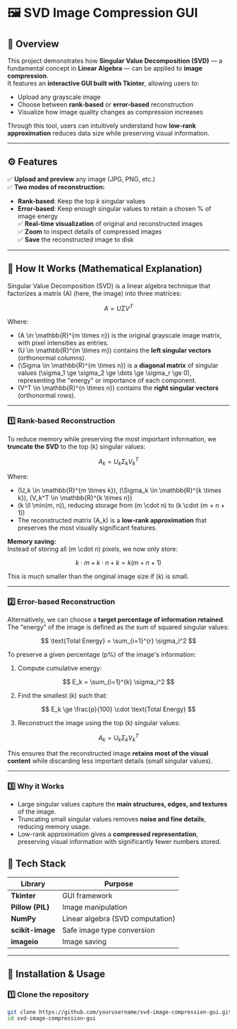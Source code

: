 # 🖼️ SVD Image Compression GUI

## 📘 Overview
This project demonstrates how **Singular Value Decomposition (SVD)** — a fundamental concept in **Linear Algebra** — can be applied to **image compression**.  
It features an **interactive GUI built with Tkinter**, allowing users to:
- Upload any grayscale image
- Choose between **rank-based** or **error-based** reconstruction
- Visualize how image quality changes as compression increases  

Through this tool, users can intuitively understand how **low-rank approximation** reduces data size while preserving visual information.

---

## ⚙️ Features
✅ **Upload and preview** any image (JPG, PNG, etc.)  
✅ **Two modes of reconstruction:**
   - **Rank-based**: Keep the top *k* singular values  
   - **Error-based**: Keep enough singular values to retain a chosen % of image energy  
✅ **Real-time visualization** of original and reconstructed images  
✅ **Zoom** to inspect details of compressed images  
✅ **Save** the reconstructed image to disk  

---

## 🧠 How It Works (Mathematical Explanation)

Singular Value Decomposition (SVD) is a linear algebra technique that factorizes a matrix \(A\) (here, the image) into three matrices:

$$
A = U \Sigma V^T
$$

Where:

- \(A \in \mathbb{R}^{m \times n}\) is the original grayscale image matrix, with pixel intensities as entries.
- \(U \in \mathbb{R}^{m \times m}\) contains the **left singular vectors** (orthonormal columns).
- \(\Sigma \in \mathbb{R}^{m \times n}\) is a **diagonal matrix** of singular values 
  \(\sigma_1 \ge \sigma_2 \ge \dots \ge \sigma_r \ge 0\), representing the "energy" or importance of each component.
- \(V^T \in \mathbb{R}^{n \times n}\) contains the **right singular vectors** (orthonormal rows).

---

### 1️⃣ Rank-based Reconstruction

To reduce memory while preserving the most important information, we **truncate the SVD** to the top \(k\) singular values:

$$
A_k = U_k \Sigma_k V_k^T
$$

Where:

- \(U_k \in \mathbb{R}^{m \times k}\), \(\Sigma_k \in \mathbb{R}^{k \times k}\), \(V_k^T \in \mathbb{R}^{k \times n}\)
- \(k \ll \min(m, n)\), reducing storage from \(m \cdot n\) to \(k \cdot (m + n + 1)\)
- The reconstructed matrix \(A_k\) is a **low-rank approximation** that preserves the most visually significant features.

**Memory saving:**  
Instead of storing all \(m \cdot n\) pixels, we now only store:

$$
k \cdot m + k \cdot n + k = k(m+n+1)
$$

This is much smaller than the original image size if \(k\) is small.

---

### 2️⃣ Error-based Reconstruction

Alternatively, we can choose a **target percentage of information retained**. The "energy" of the image is defined as the sum of squared singular values:

$$
\text{Total Energy} = \sum_{i=1}^{r} \sigma_i^2
$$

To preserve a given percentage \(p\%\) of the image's information:

1. Compute cumulative energy:

$$
E_k = \sum_{i=1}^{k} \sigma_i^2
$$

2. Find the smallest \(k\) such that:

$$
E_k \ge \frac{p}{100} \cdot \text{Total Energy}
$$

3. Reconstruct the image using the top \(k\) singular values:

$$
A_k = U_k \Sigma_k V_k^T
$$

This ensures that the reconstructed image **retains most of the visual content** while discarding less important details (small singular values).

---

### 3️⃣ Why it Works

- Large singular values capture the **main structures, edges, and textures** of the image.
- Truncating small singular values removes **noise and fine details**, reducing memory usage.
- Low-rank approximation gives a **compressed representation**, preserving visual information with significantly fewer numbers stored.



## 🧩 Tech Stack

| Library | Purpose |
|----------|----------|
| **Tkinter** | GUI framework |
| **Pillow (PIL)** | Image manipulation |
| **NumPy** | Linear algebra (SVD computation) |
| **scikit-image** | Safe image type conversion |
| **imageio** | Image saving |

---

## 🚀 Installation & Usage

### 1️⃣ Clone the repository
```bash
git clone https://github.com/yourusername/svd-image-compression-gui.git
cd svd-image-compression-gui
